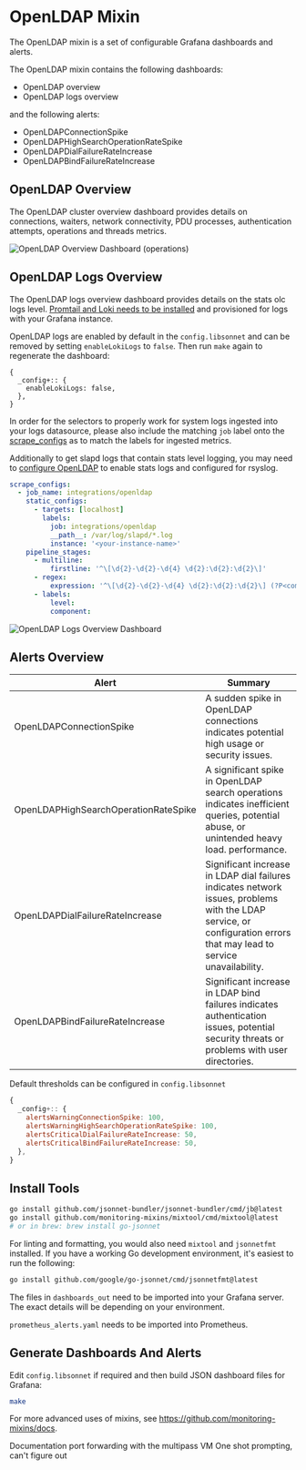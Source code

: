 # OpenLDAP Mixin

The OpenLDAP mixin is a set of configurable Grafana dashboards and alerts.

The OpenLDAP mixin contains the following dashboards:

- OpenLDAP overview
- OpenLDAP logs overview

and the following alerts:

- OpenLDAPConnectionSpike
- OpenLDAPHighSearchOperationRateSpike
- OpenLDAPDialFailureRateIncrease
- OpenLDAPBindFailureRateIncrease

## OpenLDAP  Overview

The OpenLDAP cluster overview dashboard provides details on connections, waiters, network connectivity, PDU processes, authentication attempts, operations and threads metrics.

![OpenLDAP Overview Dashboard (operations)](https://storage.googleapis.com/grafanalabs-integration-assets/openldap/screenshots/openldap-overview-1.png)

## OpenLDAP Logs Overview

The OpenLDAP logs overview dashboard provides details on the stats olc logs level. [Promtail and Loki needs to be installed](https://grafana.com/docs/loki/latest/installation/) and provisioned for logs with your Grafana instance. 

OpenLDAP logs are enabled by default in the `config.libsonnet` and can be removed by setting `enableLokiLogs` to `false`. Then run `make` again to regenerate the dashboard:

```
{
  _config+:: {
    enableLokiLogs: false,
  },
}
```

In order for the selectors to properly work for system logs ingested into your logs datasource, please also include the matching `job` label onto the [scrape_configs](https://grafana.com/docs/loki/latest/clients/promtail/configuration/#scrape_configs) as to match the labels for ingested metrics.

Additionally to get slapd logs that contain stats level logging, you may need to [configure OpenLDAP](https://tutoriels.meddeb.net/openldap-tutorial-log/) to enable stats logs and configured for rsyslog. 

```yaml
scrape_configs:
  - job_name: integrations/openldap
    static_configs:
      - targets: [localhost]
        labels:
          job: integrations/openldap
          __path__: /var/log/slapd/*.log
          instance: '<your-instance-name>'
    pipeline_stages:
      - multiline:
          firstline: '^\[\d{2}-\d{2}-\d{4} \d{2}:\d{2}:\d{2}\]'
      - regex:
          expression: '^\[\d{2}-\d{2}-\d{4} \d{2}:\d{2}:\d{2}\] (?P<component>\S+) (?P<level>\w+)'
      - labels:
          level:
          component:
```

![OpenLDAP Logs Overview Dashboard](https://storage.googleapis.com/grafanalabs-integration-assets/openldap/screenshots/openldap-logs-overview.png)

## Alerts Overview


| Alert                                | Summary                                                                                                                                                               |
|--------------------------------------|-----------------------------------------------------------------------------------------------------------------------------------------------------------------------|
| OpenLDAPConnectionSpike              | A sudden spike in OpenLDAP connections indicates potential high usage or security issues.                                                                             |
| OpenLDAPHighSearchOperationRateSpike | A significant spike in OpenLDAP search operations indicates inefficient queries, potential abuse, or unintended heavy load.  performance.                             |
| OpenLDAPDialFailureRateIncrease      | Significant increase in LDAP dial failures indicates network issues, problems with the LDAP service, or configuration errors that may lead to service unavailability. |
| OpenLDAPBindFailureRateIncrease      | Significant increase in LDAP bind failures indicates authentication issues, potential security threats or problems with user directories.                             |

Default thresholds can be configured in `config.libsonnet`

```js
{
  _config+:: {
    alertsWarningConnectionSpike: 100,
    alertsWarningHighSearchOperationRateSpike: 100,
    alertsCriticalDialFailureRateIncrease: 50,
    alertsCriticalBindFailureRateIncrease: 50,
  },
}
```

## Install Tools

```bash
go install github.com/jsonnet-bundler/jsonnet-bundler/cmd/jb@latest
go install github.com/monitoring-mixins/mixtool/cmd/mixtool@latest
# or in brew: brew install go-jsonnet
```

For linting and formatting, you would also need `mixtool` and `jsonnetfmt` installed. If you
have a working Go development environment, it's easiest to run the following:

```bash
go install github.com/google/go-jsonnet/cmd/jsonnetfmt@latest
```

The files in `dashboards_out` need to be imported
into your Grafana server. The exact details will be depending on your environment.

`prometheus_alerts.yaml` needs to be imported into Prometheus.

## Generate Dashboards And Alerts

Edit `config.libsonnet` if required and then build JSON dashboard files for Grafana:

```bash
make
```

For more advanced uses of mixins, see
https://github.com/monitoring-mixins/docs.


Documentation
port forwarding with the multipass VM
One shot prompting, can't figure out
